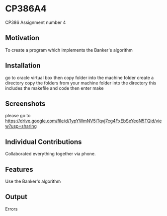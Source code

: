 # CP386A4
CP386 Assignment number 4 
## Motivation
To create a program which implements the Banker's algorithm
## Installation
go to oracle virtual box
then copy folder into the machine folder
create a directory 
copy the folders from your machine folder into the directory this includes the makefile and code
then enter make 
## Screenshots
please go to 
https://drive.google.com/file/d/1ypYWmNV5iTqvj7cg4FxEbSeYeoN5TQid/view?usp=sharing

## Individual Contributions
Collaborated everything together via phone.

## Features
  Use the Banker's algorithm 
## Output
Errors 
  
